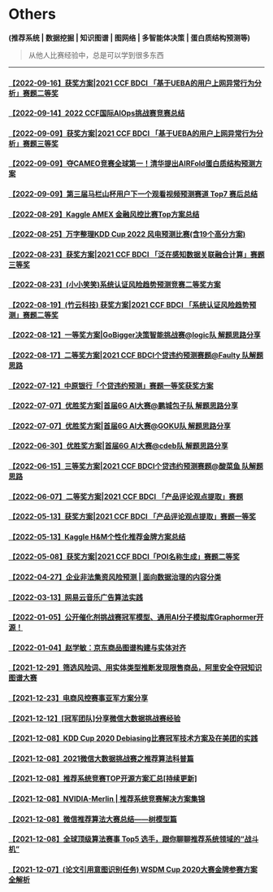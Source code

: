 # Others
**(推荐系统 | 数据挖掘 | 知识图谱 | 图网络 | 多智能体决策 | 蛋白质结构预测等)**
> 从他人比赛经验中，总是可以学到很多东西

---
#### [【2022-09-16】获奖方案|2021 CCF BDCI 「基于UEBA的用户上网异常行为分析」赛题二等奖](https://mp.weixin.qq.com/s/2auKhJCDcsSiyy7ekwv4Yg)
#### [【2022-09-14】2022 CCF国际AIOps挑战赛竞赛总结](https://mp.weixin.qq.com/s/CbVmY2RVR_ZRB3MaJ4lqmQ)
#### [【2022-09-09】获奖方案|2021 CCF BDCI 「基于UEBA的用户上网异常行为分析」赛题三等奖](https://mp.weixin.qq.com/s/Ouko7-nFZkJfyKcCf4AoAw)
#### [【2022-09-09】夺CAMEO竞赛全球第一！清华提出AIRFold蛋白质结构预测方案](https://mp.weixin.qq.com/s/52MFjmG3ZzyKTMUTcJRm1w)
#### [【2022-09-09】第三届马栏山杯用户下一个观看视频预测赛道 Top7 赛后总结](https://mp.weixin.qq.com/s/IhWHkzx-y8U6ZbC6kGiuCg)
#### [【2022-08-29】Kaggle AMEX 金融风控比赛Top方案总结](https://mp.weixin.qq.com/s/z4DZm3JdbardzSis91lrAA)
#### [【2022-08-25】万字整理KDD Cup 2022 风电预测比赛(含19个高分方案)](https://mp.weixin.qq.com/s/-zMvykSXd3X4HYnu7938Uw)
#### [【2022-08-23】获奖方案|2021 CCF BDCI 「泛在感知数据关联融合计算」赛题三等奖](https://mp.weixin.qq.com/s/OWuj5TkrxxwwdfziW1S5Mg)
#### [【2022-08-23】(小小笑笑)系统认证风险趋势预测竞赛二等奖方案](https://mp.weixin.qq.com/s/gMclrGHPP7mzXJV9Nn_8-A)
#### [【2022-08-19】(竹云科技) 获奖方案|2021 CCF BDCI 「系统认证风险趋势预测」赛题二等奖](https://mp.weixin.qq.com/s/6hIfiB9l9K_pXAqt9Lew4A)
#### [【2022-08-12】一等奖方案|GoBigger决策智能挑战赛@logic队 解题思路分享](https://mp.weixin.qq.com/s/c3iwaWN5jVx7DM1dsGx3mw)
#### [【2022-08-17】二等奖方案|2021 CCF BDCI个贷违约预测赛题@Faulty 队解题思路](https://mp.weixin.qq.com/s/BdOSAKIL4tzhCRxHz9AKKg)
#### [【2022-07-12】中原银行「个贷违约预测」赛题一等奖获奖方案](https://mp.weixin.qq.com/s/hnNueD98r5DzHvJXiibPDQ)
#### [【2022-07-07】优胜奖方案|首届6G AI大赛@鹏城包子队 解题思路分享](https://mp.weixin.qq.com/s?__biz=MzI5ODQxMTk5MQ==&mid=2247506633&idx=1&sn=767fb3837274cc28456a3967c5f9f160&chksm=eca4a871dbd321679cde61e31d42c597b0fe5f135131c143ec7b4a74e913d64f8610ee9a81e4&scene=178&cur_album_id=1822046196287258625#rd)
#### [【2022-07-07】优胜奖方案|首届6G AI大赛@GOKU队 解题思路分享](https://mp.weixin.qq.com/s?__biz=MzI5ODQxMTk5MQ==&mid=2247506745&idx=1&sn=e8d552e21c2da32f79bb435841dd3992&chksm=eca4a981dbd32097c6ff1ec42f203bde8c2dfda52cd20d89f1561e6c9adef67dea405bf8debf&scene=178&cur_album_id=1822046196287258625#rd)
#### [【2022-06-30】优胜奖方案|首届6G AI大赛@cdeb队 解题思路分享](https://mp.weixin.qq.com/s/1xYZpk0kD4y51CpjRXPgMQ)
#### [【2022-06-15】三等奖方案|2021 CCF BDCI个贷违约预测赛题@酸菜鱼 队解题思路](https://mp.weixin.qq.com/s/Gpk58GOZ-pUQI63Srx_gYA)
#### [【2022-06-07】二等奖方案|2021 CCF BDCI 「产品评论观点提取」赛题](https://mp.weixin.qq.com/s/-LrrbFxOtVOiyvjxewLxcw)
#### [【2022-05-13】获奖方案|2021 CCF BDCI 「产品评论观点提取」赛题一等奖](https://mp.weixin.qq.com/s/MFa9bqEcPah2pdt1PfbeeA)
#### [【2022-05-13】Kaggle H&M个性化推荐金牌方案总结](https://mp.weixin.qq.com/s/JieqWl4wQXHP2t9Ew6fd6w)
#### [【2022-05-08】获奖方案|2021 CCF BDCI「POI名称生成」赛题二等奖](https://mp.weixin.qq.com/s/q6JUySACQR748Vty5I30BA)
#### [【2022-04-27】企业非法集资风险预测 | 面向数据治理的内容分类](https://mp.weixin.qq.com/s/Fem7Zxn4tD7sbRRYsNEkcQ)
#### [【2022-03-13】网易云音乐广告算法实践](https://mp.weixin.qq.com/s/wpgESXcT8UVwDjtPZdo_Bg)
#### [【2022-01-05】公开催化剂挑战赛冠军模型、通用AI分子模拟库Graphormer开源！](https://mp.weixin.qq.com/s/oOrRYf8anJqwiMrVq-H_8g)
#### [【2022-01-04】赵学敏：京东商品图谱构建与实体对齐](https://mp.weixin.qq.com/s/9y4x4Ui4a5HiHRwi-gGRmA)
#### [【2021-12-29】筛选风险词、用实体类型推断发现限售商品，阿里安全夺冠知识图谱大赛](https://mp.weixin.qq.com/s/1AXztwJCgkEauOKZwfs5Kw)
#### [【2021-12-23】电商风控赛事亚军方案分享](https://mp.weixin.qq.com/s/jpJBvPihhHxREC6-FcXGyQ)
#### [【2021-12-12】[冠军团队]分享微信大数据挑战赛经验](https://mp.weixin.qq.com/s/Jxydvm9Ri11i4RF4NbS0bA)
#### [【2021-12-08】KDD Cup 2020 Debiasing比赛冠军技术方案及在美团的实践](https://tech.meituan.com/2020/08/20/kdd-cup-debiasing-practice.html)
#### [【2021-12-08】2021微信大数据挑战赛之推荐算法科普篇](https://developers.weixin.qq.com/community/develop/article/doc/0000e60e1c8ed881174c39f9d56413)
#### [【2021-12-08】推荐系统竞赛TOP开源方案汇总[持续更新]](https://zhuanlan.zhihu.com/p/269635363)
#### [【2021-12-08】NVIDIA-Merlin | 推荐系统竞赛解决方案集锦](https://zhuanlan.zhihu.com/p/442001853)
#### [【2021-12-08】微信推荐算法大赛总结——树模型篇](https://zhuanlan.zhihu.com/p/402162597)
#### [【2021-12-08】全球顶级算法赛事 Top5 选手，跟你聊聊推荐系统领域的“战斗机”](https://gitbook.cn/gitchat/geekbook/5c4abd3b4ab8b926cf73acc5/topic/5c52ef1cdc96fe6e50a51cb8)
#### [【2021-12-07】(论文引用意图识别任务) WSDM Cup 2020大赛金牌参赛方案全解析](https://segmentfault.com/a/1190000037442413)
